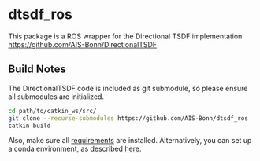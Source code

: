 # dtsdf_ros

This package is a ROS wrapper for the Directional TSDF implementation https://github.com/AIS-Bonn/DirectionalTSDF

## Build Notes
The DirectionalTSDF code is included as git submodule, so please ensure all submodules are initialized.
```bash
cd path/to/catkin_ws/src/
git clone --recurse-submodules https://github.com/AIS-Bonn/dtsdf_ros
catkin build
```

Also, make sure all [requirements](https://github.com/AIS-Bonn/DirectionalTSDF#131-requirements) are installed.
Alternatively, you can set up a conda environment, as described [here](https://github.com/AIS-Bonn/DirectionalTSDF#11-anaconda).